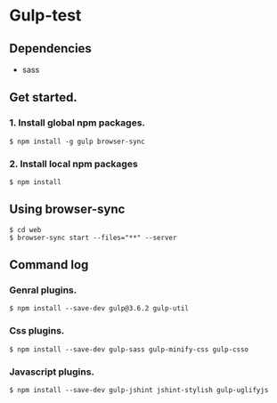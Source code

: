 Gulp-test
==========

Dependencies
------------

* sass

Get started.
------------

### 1. Install global npm packages.

    $ npm install -g gulp browser-sync

### 2. Install local npm packages

    $ npm install


Using browser-sync
-------------------

    $ cd web
    $ browser-sync start --files="**" --server

Command log
------------

### Genral plugins.

    $ npm install --save-dev gulp@3.6.2 gulp-util

### Css plugins.

    $ npm install --save-dev gulp-sass gulp-minify-css gulp-csso

### Javascript plugins.

    $ npm install --save-dev gulp-jshint jshint-stylish gulp-uglifyjs
